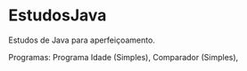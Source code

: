 # EstudosJava
Estudos de Java para aperfeiçoamento.

Programas:
Programa Idade (Simples),
Comparador (Simples),
